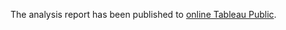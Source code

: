 The analysis report has been published to [online Tableau Public](https://public.tableau.com/profile/grit#!/).